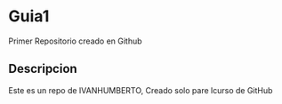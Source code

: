 # Guia1
Primer Repositorio creado en Github

## Descripcion 
Este es un repo de IVANHUMBERTO, Creado solo pare lcurso de GitHub
